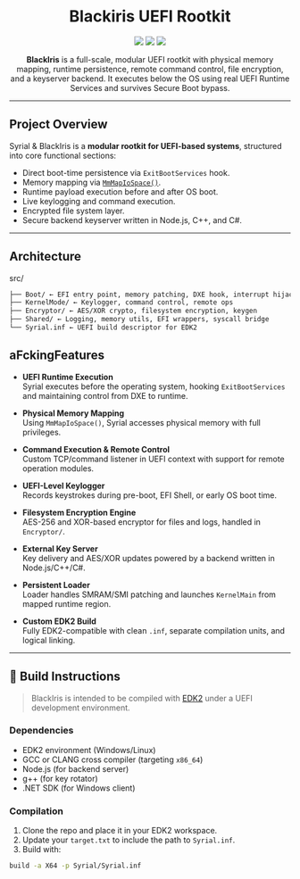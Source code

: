 <h1 align="center">
   Blackiris UEFI Rootkit
</h1>

<p align="center">
  <img src="https://img.shields.io/badge/Architecture-UEFI%20x64-blue?style=for-the-badge">
  <img src="https://img.shields.io/badge/Persistence-ExitBootServices%20Hook-red?style=for-the-badge">
  <img src="https://img.shields.io/badge/Language-C%2B%2B%20%7C%20C%20%7C%20ASM-yellow?style=for-the-badge">
</p>

<p align="center">
  <b>BlackIris</b> is a full-scale, modular UEFI rootkit with physical memory mapping, runtime persistence, remote command control, file encryption, and a keyserver backend. It executes below the OS using real UEFI Runtime Services and survives Secure Boot bypass.
</p>

---

## Project Overview

Syrial & BlackIris is a **modular rootkit for UEFI-based systems**, structured into core functional sections:

- Direct boot-time persistence via `ExitBootServices` hook.
- Memory mapping via [`MmMapIoSpace()`]([https://learn.microsoft.com/en-us/windows-hardware/drivers/ddi/wdm/nc-wdm-mm_map_io_space](https://learn.microsoft.com/en-us/windows-hardware/drivers/ddi/wdm/nf-wdm-mmmapiospace)).
- Runtime payload execution before and after OS boot.
- Live keylogging and command execution.
- Encrypted file system layer.
- Secure backend keyserver written in Node.js, C++, and C#.

---

## Architecture

src/
```bash
├── Boot/ ← EFI entry point, memory patching, DXE hook, interrupt hijacking
├── KernelMode/ ← Keylogger, command control, remote ops
├── Encryptor/ ← AES/XOR crypto, filesystem encryption, keygen
├── Shared/ ← Logging, memory utils, EFI wrappers, syscall bridge
└── Syrial.inf ← UEFI build descriptor for EDK2
```

## aFckingFeatures

-  **UEFI Runtime Execution**  
  Syrial executes before the operating system, hooking `ExitBootServices` and maintaining control from DXE to runtime.

-  **Physical Memory Mapping**  
  Using `MmMapIoSpace()`, Syrial accesses physical memory with full privileges.

-  **Command Execution & Remote Control**  
  Custom TCP/command listener in UEFI context with support for remote operation modules.

-  **UEFI-Level Keylogger**  
  Records keystrokes during pre-boot, EFI Shell, or early OS boot time.

-  **Filesystem Encryption Engine**  
  AES-256 and XOR-based encryptor for files and logs, handled in `Encryptor/`.

-  **External Key Server**  
  Key delivery and AES/XOR updates powered by a backend written in Node.js/C++/C#.

-  **Persistent Loader**  
  Loader handles SMRAM/SMI patching and launches `KernelMain` from mapped runtime region.

-  **Custom EDK2 Build**  
  Fully EDK2-compatible with clean `.inf`, separate compilation units, and logical linking.

---

## 🔧 Build Instructions

> BlackIris is intended to be compiled with [EDK2](https://github.com/tianocore/edk2) under a UEFI development environment.

### Dependencies

- EDK2 environment (Windows/Linux)
- GCC or CLANG cross compiler (targeting `x86_64`)
- Node.js (for backend server)
- g++ (for key rotator)
- .NET SDK (for Windows client)

### Compilation

1. Clone the repo and place it in your EDK2 workspace.
2. Update your `target.txt` to include the path to `Syrial.inf`.
3. Build with:

```bash
build -a X64 -p Syrial/Syrial.inf
